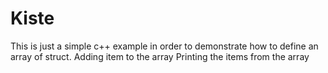 # Kiste
This is just a simple c++ example in order to demonstrate how to define an array of struct. 
Adding item to the array 
Printing the items from the array
